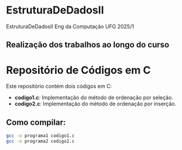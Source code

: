 # EstruturaDeDadosII
EstruturaDeDadosII Eng da Computação UFG 2025/1

## Realização dos trabalhos ao longo do curso 

# Repositório de Códigos em C

Este repositório contém dois códigos em C:

- **codigo1.c**: Implementação do método de ordenação por seleção.
- **codigo2.c**: Implementação do método de ordenação por inserção.

## Como compilar:

```bash
gcc -o programa1 codigo1.c
gcc -o programa2 codigo2.c

